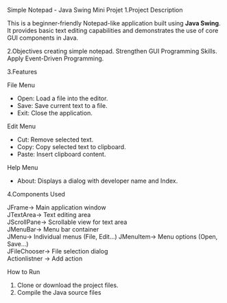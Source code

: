 Simple Notepad - Java Swing Mini Projet
1.Project Description

This is a beginner-friendly Notepad-like application built using **Java Swing**. 
It provides basic text editing capabilities and demonstrates the use of core GUI components in Java.

2.Objectives
creating simple notepad.
Strengthen GUI Programming Skills.
Apply Event-Driven Programming.

3.Features

File Menu
- Open: Load a file into the editor.  
- Save: Save current text to a file.  
- Exit: Close the application.

Edit Menu
- Cut: Remove selected text.  
- Copy: Copy selected text to clipboard.  
- Paste: Insert clipboard content. 

Help Menu
- About: Displays a dialog with developer name and Index.

4.Components Used

JFrame-> Main application window          
JTextArea-> Text editing area                
JScrollPane-> Scrollable view for text area    
JMenuBar-> Menu bar container               
JMenu-> Individual menus (File, Edit...) 
JMenuItem-> Menu options (Open, Save...)     
JFileChooser-> File selection dialog            
Actionlistner -> Add action     

 How to Run
1. Clone or download the project files.
2. Compile the Java source files

